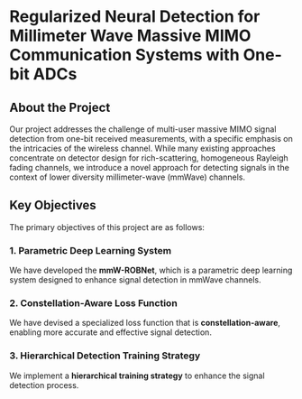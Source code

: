 # Regularized Neural Detection for Millimeter Wave Massive MIMO Communication Systems with One-bit ADCs

## About the Project

Our project addresses the challenge of multi-user massive MIMO signal detection from one-bit received measurements, with a specific emphasis on the intricacies of the wireless channel. While many existing approaches concentrate on detector design for rich-scattering, homogeneous Rayleigh fading channels, we introduce a novel approach for detecting signals in the context of lower diversity millimeter-wave (mmWave) channels.

## Key Objectives

The primary objectives of this project are as follows:

### 1. Parametric Deep Learning System

We have developed the **mmW-ROBNet**, which is a parametric deep learning system designed to enhance signal detection in mmWave channels.

### 2. Constellation-Aware Loss Function

We have devised a specialized loss function that is **constellation-aware**, enabling more accurate and effective signal detection.

### 3. Hierarchical Detection Training Strategy
We implement a **hierarchical training strategy** to enhance the signal detection process.
